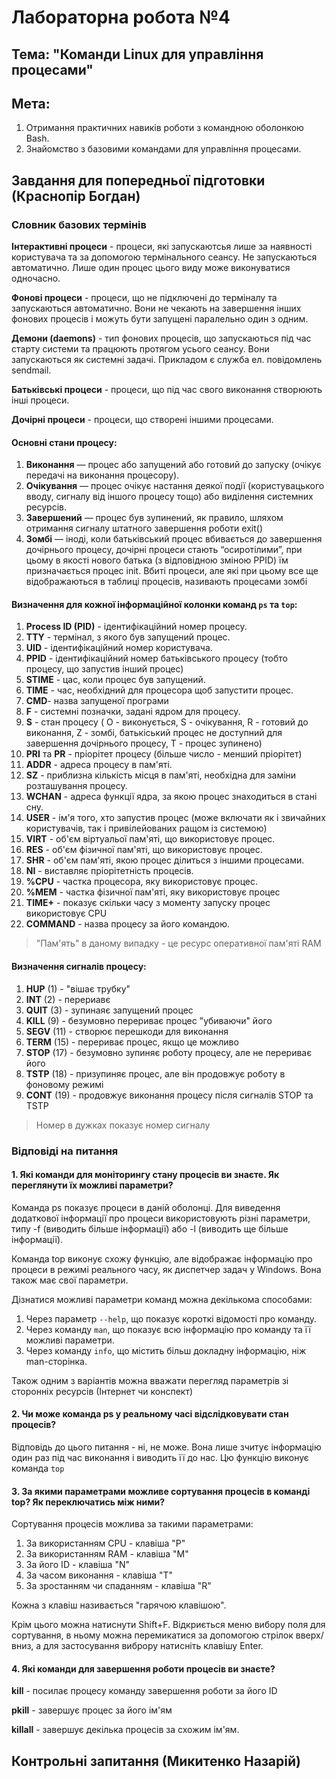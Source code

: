 # Лабораторна робота №4

## Тема: "Команди Linux для управління процесами"

## Мета: 
1. Отримання практичних навиків роботи з командною оболонкою Bash.
2. Знайомство з базовими командами для управління процесами.

## Завдання для попередньої підготовки (Краснопір Богдан)

### Словник базових термінів

**Інтерактивні процеси** - процеси, які запускаютсья лише за наявності користувача та за допомогою термінального сеансу. Не запускаються автоматично. Лише один процес цього виду може виконуватися одночасно.

**Фонові процеси** - процеси, що не підключені до терміналу та запускаються автоматично. Вони не чекають на завершення інших фонових процесів і можуть бути запущені паралельно один з одним.

**Демони (daemons)** - тип фонових процесів, що запускаються під час старту системи та працюють протягом усього сеансу. Вони запускаються як системні задачі. Прикладом є служба ел. повідомлень sendmail.

**Батьківські процеси** - процеси, що під час свого виконання створюють інші процеси.

**Дочірні процеси** - процеси, що створені іншими процесами.

#### Основні стани процесу:

1. **Виконання** — процес або запущений або готовий до запуску (очікує передачі на виконання процесору).
2. **Очікування** — процес очікує настання деякої події (користувацького вводу, сигналу від іншого процесу тощо) або виділення системних ресурсів.
3. **Завершений** — процес був зупинений, як правило, шляхом отримання сигналу штатного завершення роботи exit()
4. **Зомбі** — іноді, коли батьківський процес вбивається до завершення дочірнього процесу, дочірні процеси стають “осиротілими”, при цьому в якості нового батька (з відповідною зміною PPID) їм призначається процес init. Вбиті процеси, але які при цьому все ще відображаються в таблиці процесів, називають процесами зомбі

#### Визначення для кожної інформаційної колонки команд `ps` та `top`:

1. **Process ID (PID)** - ідентифікаційний номер процесу.
2. **TTY** - термінал, з якого був запущений процес.
3. **UID** - ідентифікаційний номер користувача.
4. **PPID** - ідентифікаційний номер батьківського процесу (тобто процесу, що запустив інший процес)
5. **STIME** - цас, коли процес був запущений.
6. **TIME** - час, необхідний для процесора щоб запустити процес.
7. **CMD**- назва запущеної програми
8. **F** - системні позначки, задані ядром для процесу.
9. **S** - стан процесу ( О - виконується, S - очікування, R - готовий до виконання, Z - зомбі, батькіський процес не доступний для завершення дочірнього процесу, T - процес зупинено)
10. **PRI** та **PR** - пріорітет процесу (більше число - менший пріорітет)
11. **ADDR** - адреса процесу в пам'яті.
12. **SZ** - приблизна кількість місця в пам'яті, необхідна для заміни розташування процесу.
13. **WCHAN** - адреса функції ядра, за якою процес знаходиться в стані сну.
14. **USER** - ім'я того, хто запустив процес (може включати як і звичайних користувачів, так і привілейованих ращом із системою)
15. **VIRT** - об'єм віртуальої пам'яті, що використовує процес.
16. **RES** - об'єм фізичної пам'яті, що використовує процес.
17. **SHR** - об'єм пам'яті, якою процес ділиться з іншими процесами.
18. **NI** - виставляє пріорітетність процесів.
19. **%CPU** - частка процесора, яку використовує процес.
20. **%MEM** - частка фізичної пам'яті, яку використовує процес
21. **TIME+** - показує скільки часу з моменту запуску процес використовує CPU
22. **COMMAND** - назва процесу за його командою.

> "Пам'ять" в даному випадку - це ресурс оперативної пам'яті RAM

#### Визначення сигналів процесу:

1. **HUP** (1) - "вішає трубку"
2. **INT** (2) - перериавє
3. **QUIT** (3) - зупинаяє запущений процес
4. **KILL** (9) - безумовно перериває процес "убиваючи" його
5. **SEGV** (11) - створює перешкоди для виконання
6. **TERM** (15) - перериває процес, якщо це можливо
7. **STOP** (17) - безумовно зупиняє роботу процесу, але не перериває його
8. **TSTP** (18) - призупиняє процес, але він продовжує роботу в фоновому режимі
9. **CONT** (19) - продовжує виконання процесу після сигналів STOP та TSTP

> Номер в дужках показує номер сигналу

### Відповіді на питання

#### 1. Які команди для моніторингу стану процесів ви знаєте. Як переглянути їх можливі параметри?

Команда ps показує процеси в даній оболонці. 
Для виведення додаткової інформації про процеси використовують різні параметри, типу -f (виводить більше інформації) або -l (виводить ще більше інформації).

Команда top виконує схожу функцію, але відображає інформацію про процеси в режимі реального часу, як диспетчер задач у Windows. Вона також має свої параметри.

Дізнатися можливі параметри команд можна декількома способами:

1. Через параметр `--help`, що показує короткі відомості про команду.
2. Через команду `man`, що показує всю інформацію про команду та її можливі параметри.
3. Через команду `info`, що містить більш докладну інформацію, ніж man-сторінка.

Також одним з варіантів можна вважати перегляд параметрів зі сторонніх ресурсів (Інтернет чи конспект)

#### 2. Чи може команда ps у реальному часі відслідковувати стан процесів?

Відповідь до цього питання - ні, не може. Вона лише зчитує інформацію один раз під час виконання і виводить її до нас. 
Цю функцію виконує команда `top`

#### 3. За якими параметрами можливе сортування процесів в команді top? Як переключатись між ними?

Сортування процесів можлива за такими параметрами: 
1. За використанням CPU - клавіша "P"
2. За використанням RAM - клавіша "M"
3. За його ID - клавіша "N"
4. За часом виконання - клавіша "T"
5. За зростанням чи спаданням - клавіша "R"

Кожна з клавіш називається "гарячою клавішою".

Крім цього можна натиснути Shift+F. Відкриється меню вибору поля для сортування, в ньому можна перемикатися за допомогою стрілок вверх/вниз, а для застосування виброру натисніть клавішу Enter.

#### 4. Які команди для завершення роботи процесів ви знаєте?

**kill** - посилає процесу команду завершення роботи за його ID

**pkill** - завершує процес за його ім'ям

**killall** - завершує декілька процесів за схожим ім'ям.



## Контрольні запитання (Микитенко Назарій)
